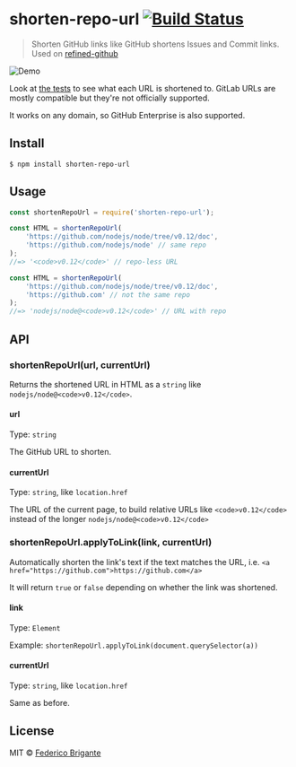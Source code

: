 # shorten-repo-url [![Build Status](https://travis-ci.org/fregante/shorten-repo-url.svg?branch=master)](https://travis-ci.org/fregante/shorten-repo-url)

> Shorten GitHub links like GitHub shortens Issues and Commit links. Used on [refined-github](https://github.com/sindresorhus/refined-github)

![Demo](https://user-images.githubusercontent.com/1402241/27252232-8fdf8ed0-538b-11e7-8f19-12d317c9cd32.png)

Look at [the tests](https://github.com/fregante/shorten-repo-url/blob/master/test.js) to see what each URL is shortened to. GitLab URLs are mostly compatible but they're not officially supported.

It works on any domain, so GitHub Enterprise is also supported.

## Install

```
$ npm install shorten-repo-url
```

## Usage

```js
const shortenRepoUrl = require('shorten-repo-url');

const HTML = shortenRepoUrl(
	'https://github.com/nodejs/node/tree/v0.12/doc',
	'https://github.com/nodejs/node' // same repo
);
//=> '<code>v0.12</code>' // repo-less URL

const HTML = shortenRepoUrl(
	'https://github.com/nodejs/node/tree/v0.12/doc',
	'https://github.com' // not the same repo
);
//=> 'nodejs/node@<code>v0.12</code>' // URL with repo
```

## API

### shortenRepoUrl(url, currentUrl)

Returns the shortened URL in HTML as a `string` like `nodejs/node@<code>v0.12</code>`.

#### url

Type: `string`

The GitHub URL to shorten.

#### currentUrl

Type: `string`, like `location.href`

The URL of the current page, to build relative URLs like `<code>v0.12</code>` instead of the longer `nodejs/node@<code>v0.12</code>`

### shortenRepoUrl.applyToLink(link, currentUrl)

Automatically shorten the link's text if the text matches the URL, i.e. `<a href="https://github.com">https://github.com</a>`

It will return `true` or `false` depending on whether the link was shortened.

#### link

Type: `Element`

Example: `shortenRepoUrl.applyToLink(document.querySelector(a))`

#### currentUrl

Type: `string`, like `location.href`

Same as before.

## License

MIT © [Federico Brigante](https://bfred.it)
